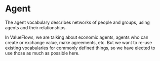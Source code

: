 # Agent

The agent vocabulary describes networks of people and groups, using agents and their relationships.

In ValueFlows, we are talking about economic agents, agents who can create or exchange value, make agreements, etc.  But we want to re-use existing vocabularies for commonly defined things, so we have elected to use those as much as possible here.



